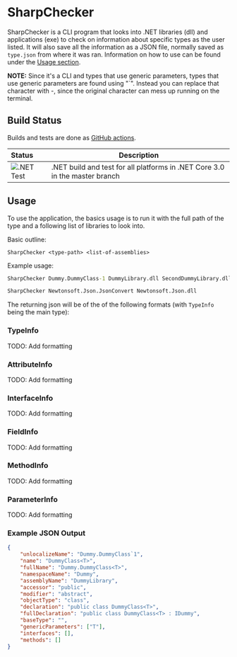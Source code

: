 # SharpChecker

SharpChecker is a CLI program that looks into .NET libraries (dll) and
applications (exe) to check on information about specific types as the
user listed. It will also save all the information as a JSON file, normally
saved as `type.json` from where it was ran. Information on how to use can
be found under the [Usage section](#usage).

**NOTE:** Since it's a CLI and types that use generic parameters, types that
use generic parameters are found using "`". Instead you can replace that
character with -, since the original character can mess up running on the terminal.

## Build Status

Builds and tests are done as
[GitHub actions](https://github.com/FuLagann/sharp-checker/actions).

| Status | Description |
|:-------|-------------|
| ![.NET Test](https://github.com/FuLagann/sharp-checker/workflows/.NET%20Test/badge.svg) | .NET build and test for all platforms in .NET Core 3.0 in the master branch |

## Usage

To use the application, the basics usage is to run it with the full path of
the type and a following list of libraries to look into.

Basic outline:

```
SharpChecker <type-path> <list-of-assemblies>
```

Example usage:

```bat
SharpChecker Dummy.DummyClass-1 DummyLibrary.dll SecondDummyLibrary.dll
```

```bat
SharpChecker Newtonsoft.Json.JsonConvert Newtonsoft.Json.dll
```

The returning json will be of the of the following formats (with `TypeInfo` being the main type):

### TypeInfo

TODO: Add formatting

### AttributeInfo

TODO: Add formatting

### InterfaceInfo

TODO: Add formatting

### FieldInfo

TODO: Add formatting

### MethodInfo

TODO: Add formatting

### ParameterInfo

TODO: Add formatting

### Example JSON Output

```json
{
	"unlocalizeName": "Dummy.DummyClass`1",
	"name": "DummyClass<T>",
	"fullName": "Dummy.DummyClass<T>",
	"namespaceName": "Dummy",
	"assemblyName": "DummyLibrary",
	"accessor": "public",
	"modifier": "abstract",
	"objectType": "class",
	"declaration": "public class DummyClass<T>",
	"fullDeclaration": "public class DummyClass<T> : IDummy",
	"baseType": "",
	"genericParameters": ["T"],
	"interfaces": [],
	"methods": []
}
```
